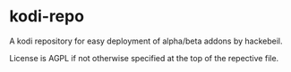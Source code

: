 # kodi-repo
A kodi repository for easy deployment of alpha/beta addons by hackebeil.

License is AGPL if not otherwise specified at the top of the repective file.
